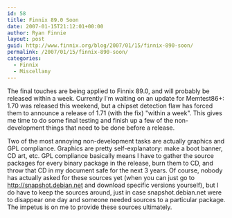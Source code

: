```yaml
---
id: 58
title: Finnix 89.0 Soon
date: 2007-01-15T21:12:01+00:00
author: Ryan Finnie
layout: post
guid: http://www.finnix.org/blog/2007/01/15/finnix-890-soon/
permalink: /2007/01/15/finnix-890-soon/
categories:
  - Finnix
  - Miscellany
---
```

The final touches are being applied to Finnix 89.0, and will probably be released within a week. Currently I'm waiting on an update for Memtest86+: 1.70 was released this weekend, but a chipset detection flaw has forced them to announce a release of 1.71 (with the fix) "within a week". This gives me time to do some final testing and finish up a few of the non-development things that need to be done before a release.

Two of the most annoying non-development tasks are actually graphics and GPL compliance. Graphics are pretty self-explanatory: make a boot banner, CD art, etc. GPL compliance basically means I have to gather the source packages for every binary package in the release, burn them to CD, and throw that CD in my document safe for the next 3 years. Of course, nobody has actually asked for these sources yet (when you can just go to <http://snapshot.debian.net> and download specific versions yourself), but I do have to keep the sources around, just in case snapshot.debian.net were to disappear one day and someone needed sources to a particular package. The impetus is on me to provide these sources ultimately.
